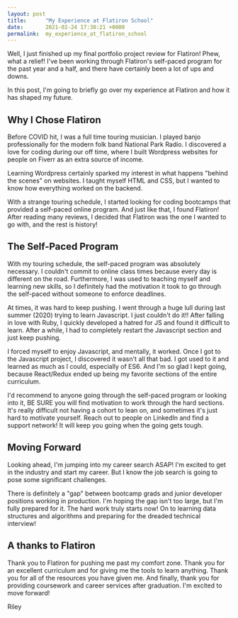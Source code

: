 ```yaml
---
layout: post
title:      "My Experience at Flatiron School"
date:       2021-02-24 17:38:21 +0000
permalink:  my_experience_at_flatiron_school
---
```


Well, I just finished up my final portfolio project review for Flatiron! Phew, what a relief! I've been working through Flatiron's self-paced program for the past year and a half, and there have certainly been a lot of ups and downs.

In this post, I'm going to briefly go over my experience at Flatiron and how it has shaped my future.

## Why I Chose Flatiron
Before COVID hit, I was a full time touring musician. I played banjo professionally for the modern folk band National Park Radio. I discovered a love for coding during our off time, where I built Wordpress websites for people on Fiverr as an extra source of income.

Learning Wordpress certainly sparked my interest in what happens "behind the scenes" on websites. I taught myself HTML and CSS, but I wanted to know how everything worked on the backend.

With a strange touring schedule, I started looking for coding bootcamps that provided a self-paced online program. And just like that, I found Flatiron! After reading many reviews, I decided that Flatiron was the one I wanted to go with, and the rest is history!

## The Self-Paced Program
With my touring schedule, the self-paced program was absolutely necessary. I couldn't commit to online class times because every day is different on the road. Furthermore, I was used to teaching myself and learning new skills, so I definitely had the motivation it took to go through the self-paced without someone to enforce deadlines.

At times, it was hard to keep pushing. I went through a huge lull during last summer (2020) trying to learn Javascript. I just couldn't do it!! After falling in love with Ruby, I quickly developed a hatred for JS and found it difficult to learn. After a while, I had to completely restart the Javascript section and just keep pushing.

I forced myself to enjoy Javascript, and mentally, it worked. Once I got to the Javascript project, I discovered it wasn't all that bad. I got used to it and learned as much as I could, especially of ES6. And I'm so glad I kept going, because React/Redux ended up being my favorite sections of the entire curriculum.

I'd recommend to anyone going through the self-paced program or looking into it, BE SURE you will find motivation to work through the hard sections. It's really difficult not having a cohort to lean on, and sometimes it's just hard to motivate yourself. Reach out to people on LinkedIn and find a support network! It will keep you going when the going gets tough.

## Moving Forward
Looking ahead, I'm jumping into my career search ASAP! I'm excited to get in the industry and start my career. But I know the job search is going to pose some significant challenges.

There is definitely a "gap" between bootcamp grads and junior developer positions working in production. I'm hoping the gap isn't too large, but I'm fully prepared for it. The hard work truly starts now! On to learning data structures and algorithms and preparing for the dreaded technical interview!

## A thanks to Flatiron
Thank you to Flatiron for pushing me past my comfort zone. Thank you for an excellent curriculum and for giving me the tools to learn anything. Thank you for all of the resources you have given me. And finally, thank you for providing coursework and career services after graduation. I'm excited to move forward!

Riley
